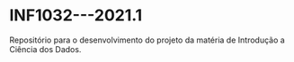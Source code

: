 # INF1032---2021.1
Repositório para o desenvolvimento do projeto da matéria de Introdução a Ciência dos Dados.
